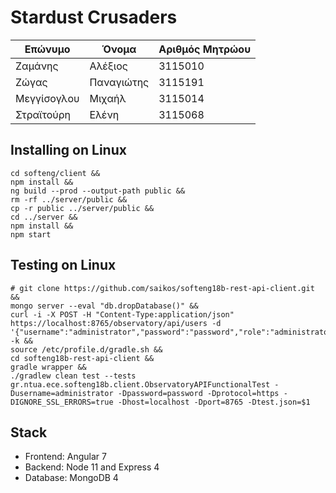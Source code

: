 # Stardust Crusaders

| Επώνυμο               | Όνομα      | Αριθμός Μητρώου |
|-----------------------|------------|-----------------|
| Ζαμάνης               | Αλέξιος    | 3115010         |
| Ζώγας                 | Παναγιώτης | 3115191         |
| Μεγγίσογλου           | Μιχαήλ     | 3115014         |
| Στραϊτούρη            | Ελένη      | 3115068         |

## Installing on Linux

```
cd softeng/client &&
npm install &&
ng build --prod --output-path public &&
rm -rf ../server/public &&
cp -r public ../server/public &&
cd ../server &&
npm install &&
npm start
```

## Testing on Linux
```
# git clone https://github.com/saikos/softeng18b-rest-api-client.git &&
mongo server --eval "db.dropDatabase()" &&
curl -i -X POST -H "Content-Type:application/json" https://localhost:8765/observatory/api/users -d '{"username":"administrator","password":"password","role":"administrator"}' -k &&
source /etc/profile.d/gradle.sh &&
cd softeng18b-rest-api-client &&
gradle wrapper &&
./gradlew clean test --tests gr.ntua.ece.softeng18b.client.ObservatoryAPIFunctionalTest -Dusername=administrator -Dpassword=password -Dprotocol=https -DIGNORE_SSL_ERRORS=true -Dhost=localhost -Dport=8765 -Dtest.json=$1
```

## Stack

* Frontend: Angular 7
* Backend: Node 11 and Express 4
* Database: MongoDB 4
